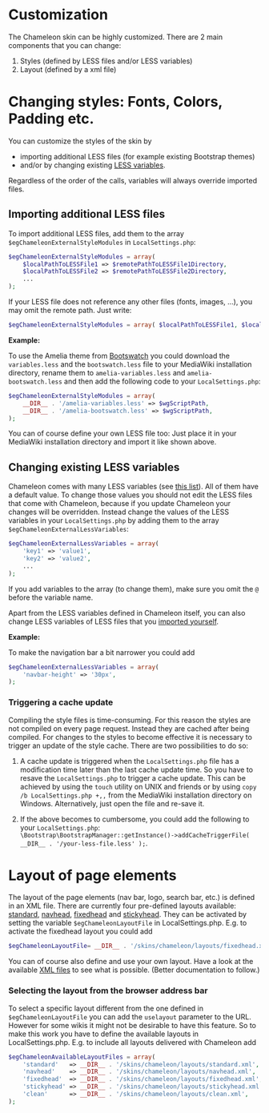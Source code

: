 # Customization

The Chameleon skin can be highly customized. There are 2 main components that you can change:

1. Styles (defined by LESS files and/or LESS variables)
2. Layout (defined by a xml file)

# Changing styles: Fonts, Colors, Padding etc.

You can customize the styles of the skin by 
* importing additional LESS files (for example existing Bootstrap themes)
* and/or by changing existing [LESS variables](variables.md).

Regardless of the order of the calls, variables will always override imported files.

## Importing additional LESS files

To import additional LESS files, add them to the array
`$egChameleonExternalStyleModules` in `LocalSettings.php`:
```php
$egChameleonExternalStyleModules = array(
    $localPathToLESSFile1 => $remotePathToLESSFile1Directory,
    $localPathToLESSFile2 => $remotePathToLESSFile2Directory,
    ...
);
```

If your LESS file does not reference any other files (fonts, images, ...), you
may omit the remote path. Just write:
```php
$egChameleonExternalStyleModules = array( $localPathToLESSFile1, $localPathToLESSFile2, ... );
```

**Example:**

To use the Amelia theme from [Bootswatch](http://bootswatch.com/) you could
download the `variables.less` and the `bootswatch.less` file to your MediaWiki
installation directory, rename them to `amelia-variables.less` and
`amelia-bootswatch.less` and then add the following code to your
`LocalSettings.php`:

```php
$egChameleonExternalStyleModules = array(
    __DIR__ . '/amelia-variables.less' => $wgScriptPath,
    __DIR__ . '/amelia-bootswatch.less' => $wgScriptPath,
);
```

You can of course define your own LESS file too: Just place it in your MediaWiki installation directory and import it like shown above.

## Changing existing LESS variables

Chameleon comes with many LESS variables (see [this list](variables.md)). All of them have a default value. To change those values you should not edit the LESS files that come with Chameleon, because if you update Chameleon your changes will be overridden. Instead change the values of the LESS variables in your `LocalSettings.php` by adding them to the array
`$egChameleonExternalLessVariables`:

```php
$egChameleonExternalLessVariables = array(
    'key1' => 'value1',
    'key2' => 'value2',
    ...
);
```

If you add variables to the array (to change them), make sure you omit the `@` before the variable name.

Apart from the LESS variables defined in Chameleon itself, you can also change LESS variables of LESS files that you [imported yourself](#importing-additional-less-files).

**Example:**

To make the navigation bar a bit narrower you could add
```php
$egChameleonExternalLessVariables = array(
    'navbar-height' => '30px',
);
```

### Triggering a cache update

Compiling the style files is time-consuming. For this reason the styles are
not compiled on every page request. Instead they are cached after being
compiled. For changes to the styles to become effective it is necessary to
trigger an update of the style cache. There are two possibilities to do so:

1. A cache update is triggered when the `LocalSettings.php` file has a modification time later than the last cache update time. So you have to resave the `LocalSettings.php` to trigger a cache update. This can be achieved by using the `touch` utility on UNIX and friends or by using `copy /b LocalSettings.php +,,` from the MediaWiki installation directory on Windows. Alternatively, just open the file and re-save it.

2. If the above becomes to cumbersome, you could add the following to your `LocalSettings.php`:  
`\Bootstrap\BootstrapManager::getInstance()->addCacheTriggerFile( __DIR__ . '/your-less-file.less' );`.


# Layout of page elements

The layout of the page elements (nav bar, logo, search bar, etc.) is defined in
an XML file. There are currently four pre-defined layouts available:
[standard](../layouts/standard.xml), [navhead](../layouts/navhead.xml),
[fixedhead](../layouts/fixedhead.xml) and
[stickyhead](../layouts/stickyhead.xml). They can be activated by setting the
variable `$egChameleonLayoutFile` in LocalSettings.php. E.g. to activate the
fixedhead layout you could add
```php
$egChameleonLayoutFile= __DIR__ . '/skins/chameleon/layouts/fixedhead.xml';
```

You can of course also define and use your own layout. Have a look at the
available [XML files](../layouts) to see what is possible. (Better documentation
to follow.)


### Selecting the layout from the browser address bar

To select a specific layout different from the one defined in
`$egChameleonLayoutFile` you can add the `uselayout` parameter to the URL.
However for some wikis it might not be desirable to have this feature. So to
make this work you have to define the available layouts in
LocalSettings.php. E.g. to include all layouts delivered with Chameleon add
```php
$egChameleonAvailableLayoutFiles = array(
	'standard'   => __DIR__ . '/skins/chameleon/layouts/standard.xml',
	'navhead'    => __DIR__ . '/skins/chameleon/layouts/navhead.xml',
	'fixedhead'  => __DIR__ . '/skins/chameleon/layouts/fixedhead.xml',
	'stickyhead' => __DIR__ . '/skins/chameleon/layouts/stickyhead.xml',
	'clean'      => __DIR__ . '/skins/chameleon/layouts/clean.xml',
);
```



